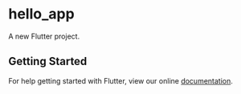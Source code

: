 # hello_app

A new Flutter project.

## Getting Started

For help getting started with Flutter, view our online
[documentation](https://flutter.io/).
